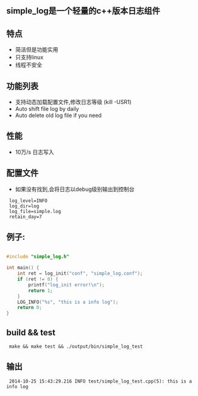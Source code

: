 ## simple_log是一个轻量的c++版本日志组件
## 特点

  * 简洁但是功能实用
  * 只支持linux
  * 线程不安全

## 功能列表
  * 支持动态加载配置文件,修改日志等级 (kill -USR1)
  * Auto shift file log by daily
  * Auto delete old log file if you need

## 性能
  * 10万/s 日志写入

## 配置文件
 * 如果没有找到,会将日志以debug级别输出到控制台
```
 log_level=INFO
 log_dir=log
 log_file=simple.log
 retain_day=7
```

## 例子:
```c++

#include "simple_log.h"

int main() {
    int ret = log_init("conf", "simple_log.conf");
    if (ret != 0) {
    	printf("log_init error!\n");
        return 1;
    }
    LOG_INFO("%s", "this is a info log");
    return 0;
}
```

## build && test
```
 make && make test && ./output/bin/simple_log_test
```

## 输出
```
 2014-10-25 15:43:29.216 INFO test/simple_log_test.cpp(5): this is a info log
```
